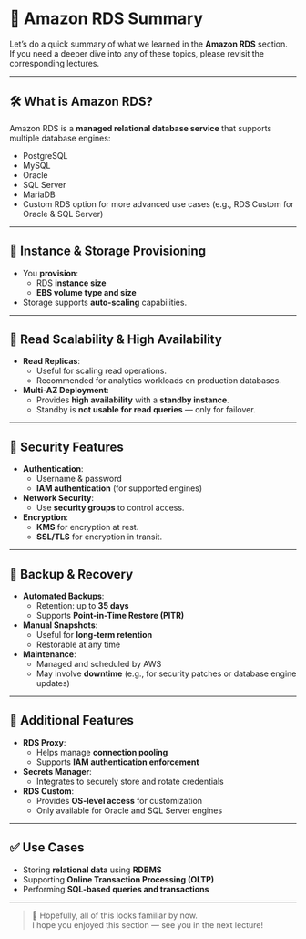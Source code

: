 # 📘 Amazon RDS Summary

Let’s do a quick summary of what we learned in the **Amazon RDS** section.  
If you need a deeper dive into any of these topics, please revisit the corresponding lectures.

---

## 🛠️ What is Amazon RDS?

Amazon RDS is a **managed relational database service** that supports multiple database engines:

- PostgreSQL
- MySQL
- Oracle
- SQL Server
- MariaDB
- Custom RDS option for more advanced use cases (e.g., RDS Custom for Oracle & SQL Server)

---

## 🧮 Instance & Storage Provisioning

- You **provision**:
  - RDS **instance size**
  - **EBS volume type and size**
- Storage supports **auto-scaling** capabilities.

---

## 🔄 Read Scalability & High Availability

- **Read Replicas**:
  - Useful for scaling read operations.
  - Recommended for analytics workloads on production databases.
- **Multi-AZ Deployment**:
  - Provides **high availability** with a **standby instance**.
  - Standby is **not usable for read queries** — only for failover.

---

## 🔐 Security Features

- **Authentication**:
  - Username & password
  - **IAM authentication** (for supported engines)
- **Network Security**:
  - Use **security groups** to control access.
- **Encryption**:
  - **KMS** for encryption at rest.
  - **SSL/TLS** for encryption in transit.

---

## 💾 Backup & Recovery

- **Automated Backups**:
  - Retention: up to **35 days**
  - Supports **Point-in-Time Restore (PITR)**
- **Manual Snapshots**:
  - Useful for **long-term retention**
  - Restorable at any time
- **Maintenance**:
  - Managed and scheduled by AWS
  - May involve **downtime** (e.g., for security patches or database engine updates)

---

## 🔄 Additional Features

- **RDS Proxy**:
  - Helps manage **connection pooling**
  - Supports **IAM authentication enforcement**
- **Secrets Manager**:
  - Integrates to securely store and rotate credentials
- **RDS Custom**:
  - Provides **OS-level access** for customization
  - Only available for Oracle and SQL Server engines

---

## ✅ Use Cases

- Storing **relational data** using **RDBMS**
- Supporting **Online Transaction Processing (OLTP)**
- Performing **SQL-based queries and transactions**

---

> 🧠 Hopefully, all of this looks familiar by now.  
> I hope you enjoyed this section — see you in the next lecture!
